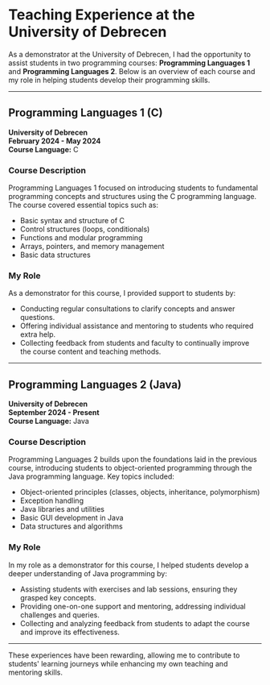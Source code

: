 # Teaching Experience at the University of Debrecen

As a demonstrator at the University of Debrecen, I had the opportunity to assist students in two programming courses: **Programming Languages 1** and **Programming Languages 2**. Below is an overview of each course and my role in helping students develop their programming skills.

---

## Programming Languages 1 (C)

**University of Debrecen**  
**February 2024 - May 2024**  
**Course Language:** C

### Course Description
Programming Languages 1 focused on introducing students to fundamental programming concepts and structures using the C programming language. The course covered essential topics such as:
- Basic syntax and structure of C
- Control structures (loops, conditionals)
- Functions and modular programming
- Arrays, pointers, and memory management
- Basic data structures

### My Role
As a demonstrator for this course, I provided support to students by:
- Conducting regular consultations to clarify concepts and answer questions.
- Offering individual assistance and mentoring to students who required extra help.
- Collecting feedback from students and faculty to continually improve the course content and teaching methods.

---

## Programming Languages 2 (Java)

**University of Debrecen**  
**September 2024 - Present**  
**Course Language:** Java

### Course Description
Programming Languages 2 builds upon the foundations laid in the previous course, introducing students to object-oriented programming through the Java programming language. Key topics included:
- Object-oriented principles (classes, objects, inheritance, polymorphism)
- Exception handling
- Java libraries and utilities
- Basic GUI development in Java
- Data structures and algorithms

### My Role
In my role as a demonstrator for this course, I helped students develop a deeper understanding of Java programming by:
- Assisting students with exercises and lab sessions, ensuring they grasped key concepts.
- Providing one-on-one support and mentoring, addressing individual challenges and queries.
- Collecting and analyzing feedback from students to adapt the course and improve its effectiveness.

---

These experiences have been rewarding, allowing me to contribute to students' learning journeys while enhancing my own teaching and mentoring skills.
